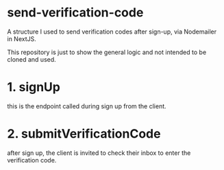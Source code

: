 # send-verification-code
A structure I used to send verification codes after sign-up, via Nodemailer in NextJS. 

This repository is just to show the general logic and not intended to be cloned and used.

# 1. signUp
this is the endpoint called during sign up from the client. 

# 2. submitVerificationCode
after sign up, the client is invited to check their inbox to enter the verification code. 

